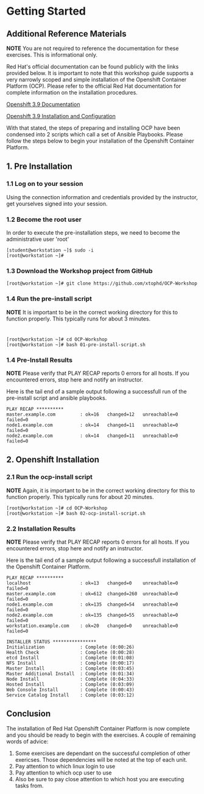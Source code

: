 # Getting Started

## Additional Reference Materials

**NOTE** You are not required to reference the documentation for these exercises.  This is informational only.

Red Hat's official documentation can be found publicly with the links provided below.  It is important to note that this workshop guide supports a very narrowly scoped and simple installation of the Openshift Container Platform (OCP).  Please refer to the official Red Hat documentation for complete information on the installation procedures.

[Openshift 3.9 Documentation](https://access.redhat.com/documentation/en-us/openshift_container_platform/3.9/)

[Openshift 3.9 Installation and Configuration](https://access.redhat.com/documentation/en-us/openshift_container_platform/3.9/html/installation_and_configuration/)

With that stated, the steps of preparing and installing OCP have been condensed into 2 scripts which call a set of Ansible Playbooks.  Please follow the steps below to begin your installation of the Openshift Container Platform.

## 1. Pre Installation

### 1.1 Log on to your session

Using the connection information and credentials provided by the instructor, get yourselves signed into your session.

### 1.2 Become the root user

In order to execute the pre-installation steps, we need to become the administrative user 'root'

    [student@workstation ~]$ sudo -i
    [root@workstation ~]#

### 1.3 Download the Workshop project from GitHub

    [root@workstation ~]# git clone https://github.com/xtophd/OCP-Workshop

### 1.4 Run the pre-install script

**NOTE** It is important to be in the correct working directory for this to function properly.  This typically runs for about 3 minutes.

#

    [root@workstation ~]# cd OCP-Workshop
    [root@workstation ~]# bash 01-pre-install-script.sh

### 1.4 Pre-Install Results

**NOTE** Please verify that PLAY RECAP reports 0 errors for all hosts.  If you encountered errors, stop here and notify an instructor.

Here is the tail end of a sample output following a successfull run of the pre-install script and ansible playbooks.

    PLAY RECAP **********
    master.example.com         : ok=16   changed=12   unreachable=0    failed=0
    node1.example.com          : ok=14   changed=11   unreachable=0    failed=0
    node2.example.com          : ok=14   changed=11   unreachable=0    failed=0

## 2. Openshift Installation

### 2.1 Run the ocp-install script

**NOTE** Again, it is important to be in the correct working directory for this to function properly.  This typically runs for about 20 minutes.

    [root@workstation ~]# cd OCP-Workshop
    [root@workstation ~]# bash 02-ocp-install-script.sh

### 2.2 Installation Results

**NOTE** Please verify that PLAY RECAP reports 0 errors for all hosts.  If you encountered errors, stop here and notify an instructor.

Here is the tail end of a sample output following a successfull installation of the Openshift Container Platform.

    PLAY RECAP **********
    localhost                  : ok=13   changed=0    unreachable=0    failed=0   
    master.example.com         : ok=612  changed=260  unreachable=0    failed=0   
    node1.example.com          : ok=135  changed=54   unreachable=0    failed=0   
    node2.example.com          : ok=135  changed=55   unreachable=0    failed=0   
    workstation.example.com    : ok=20   changed=0    unreachable=0    failed=0

    INSTALLER STATUS ****************
    Initialization             : Complete (0:00:26)
    Health Check               : Complete (0:00:28)
    etcd Install               : Complete (0:01:08)
    NFS Install                : Complete (0:00:17)
    Master Install             : Complete (0:03:45)
    Master Additional Install  : Complete (0:01:34)
    Node Install               : Complete (0:04:33)
    Hosted Install             : Complete (0:03:09)
    Web Console Install        : Complete (0:00:43)
    Service Catalog Install    : Complete (0:03:12)

## Conclusion

The installation of Red Hat Openshift Container Platform is now complete and you should be ready to begin with the exercises.  A couple of remaining words of advice:

1.  Some exercises are dependant on the successful completion of other exericses.  Those dependencies will be noted at the top of each unit.
2.  Pay attention to which linux login to use
3.  Pay attention to which ocp user to use
4.  Also be sure to pay close attention to which host you are executing tasks from.
